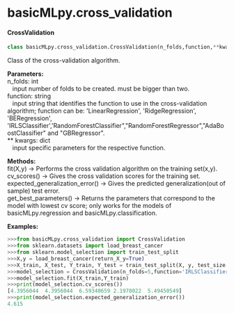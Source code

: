 # basicMLpy.cross_validation
#### CrossValidation
 ```python
 class basicMLpy.cross_validation.CrossValidation(n_folds,function,**kwargs)
 ```
 Class of the cross-validation algorithm.<br />
 
 
**Parameters:**<br /> 
            n_folds: int<br />
                &nbsp;&nbsp;&nbsp;input number of folds to be created. must be bigger than two.<br />
           function: string<br />
                &nbsp;&nbsp;&nbsp;input string that identifies the function to use in the cross-validation algorithm; function can be: 'LinearRegression', 'RidgeRegression', 'BERegression', 'IRLSClassifier','RandomForestClassifier","RandomForestRegressor","AdaBoostClassifier" and "GBRegressor".<br />
            ** kwargs: dict <br />
                &nbsp;&nbsp;&nbsp;input specific parameters for the respective function.<br />
                
                
**Methods:**<br />
         fit(X,y) -> Performs the cross validation algorithm on the training set(x,y).<br />
         cv_scores() -> Gives the cross validation scores for the training set.<br />
         expected_generalization_error() -> Gives the predicted generalization(out of sample) test error.<br />
         get_best_parameters() -> Returns the parameters that correspond to the model with lowest cv score; only works for the models of basicMLpy.regression and basicMLpy.classification.<br />
         
         
**Examples:**
```python
>>>from basicMLpy.cross_validation import CrossValidation
>>>from sklearn.datasets import load_breast_cancer
>>>from sklearn.model_selection import train_test_split
>>>X,y = load_breast_cancer(return_X_y=True)
>>>X_train, X_test, Y_train, Y_test = train_test_split(X, y, test_size = 0.2, random_state=5)
>>>model_selection = CrossValidation(n_folds=5,function='IRLSClassifier',k=2,n_iter=14)
>>>model_selection.fit(X_train,Y_train)
>>>print(model_selection.cv_scores())
[4.3956044  4.3956044  6.59340659 2.1978022  5.49450549]
>>>print(model_selection.expected_generalization_error())
4.615
```
